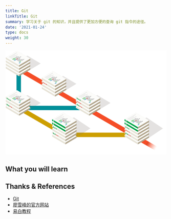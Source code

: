 ```yaml
---
title: Git
linkTitle: Git
summary: 学习关于 git 的知识，并且提供了更加方便的查询 git 指令的途径。
date: '2021-01-24'
type: docs
weight: 30
---
```


![](cover.png)

## What you will learn

## Thanks & References

- [Git](https://git-scm.com/)
- [廖雪峰的官方网站](https://www.liaoxuefeng.com/)
- [易白教程](https://www.yiibai.com/)